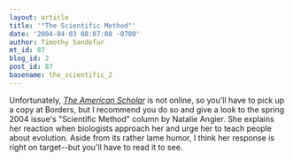 ```yaml
---
layout: article
title: '"The Scientific Method"'
date: '2004-04-03 08:07:08 -0700'
author: Timothy Sandefur
mt_id: 87
blog_id: 2
post_id: 87
basename: the_scientific_2
---
```

Unfortunately, <i><a href="www.pbk.org/pubs/amscholar.htm ">The American Scholar</a> </i>is not online, so you'll have to pick up a copy at Borders, but I recommend you do so and give a look to the spring 2004 issue's "Scientific Method" column by Natalie Angier. She explains her reaction when biologists approach her and urge her to teach people about evolution. Aside from its rather lame humor, I think her response is right on target--but you'll have to read it to see.
